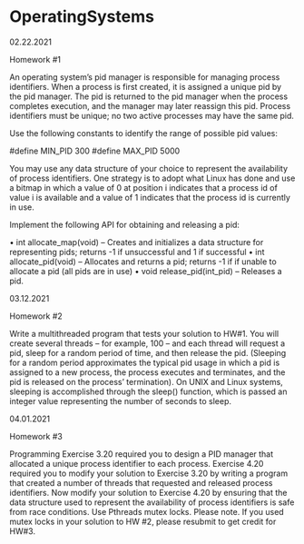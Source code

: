 # OperatingSystems

02.22.2021

Homework #1

An operating system’s pid manager is responsible for managing process identifiers. When a process is first created, it is assigned a unique pid by the pid manager. 
The pid is returned to the pid manager when the process completes execution, and the manager may later reassign this pid. 
Process identifiers must be unique; no two active processes may have the same pid. 

Use the following constants to identify the range of possible pid values:

#define MIN_PID 300
#define MAX_PID 5000

You may use any data structure of your choice to represent the availability of process identifiers. 
One strategy is to adopt what Linux has done and use a bitmap in which 
a value of 0 at position i  indicates that a process id of value i is available and a value of 1 indicates that the process id is currently in use.

Implement the following API for obtaining and releasing a pid:

•	int allocate_map(void) – Creates and initializes a data structure for representing pids; returns -1 if unsuccessful and 1 if successful
•	int allocate_pid(void) – Allocates and returns a pid; returns -1 if if unable to allocate a pid (all pids are in use)
•	void release_pid(int_pid) – Releases a pid.

03.12.2021

Homework #2

Write a multithreaded program that tests your solution to HW#1. You will create several threads – for example, 100 – and each thread will request a pid, sleep for a random period of time, and then release the pid. (Sleeping for a random period approximates the typical pid usage in which a pid is assigned to a new process, the process executes and terminates, and the pid is released on the process’ termination). 
On UNIX and Linux systems, sleeping is accomplished through the sleep() function, which is passed an integer value representing the number of seconds to sleep. 

04.01.2021

Homework #3

Programming Exercise 3.20 required you to design a PID manager that allocated a unique process identifier to each process. Exercise 4.20 required you to modify your solution to Exercise 3.20 by writing a program that created a number of threads that requested and released process identifiers. Now modify your solution to Exercise 4.20 by ensuring that the data structure used to represent the availability of process identifiers is safe from race conditions. Use Pthreads mutex locks. 
Please note. If you used mutex locks in your solution to HW #2, please resubmit to get credit for HW#3.


